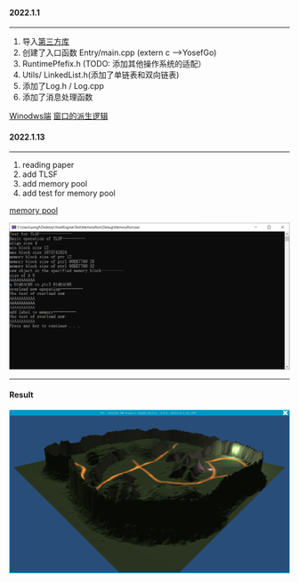 #### 2022.1.1

-----
1. 导入[第三方库](./NOTE/External.md)
2. 创建了入口函数 Entry/main.cpp (extern c -->YosefGo)
3. RuntimePfefix.h (TODO: 添加其他操作系统的适配）
4. Utils/ LinkedList.h(添加了单链表和双向链表)
5. 添加了Log.h / Log.cpp
6. 添加了消息处理函数

[Winodws端](./NOTE/Windows端.md) [窗口的派生逻辑](./NOTE/窗口的派生逻辑.md) 



#### 2022.1.13

---

1. reading paper
1. add TLSF
2. add memory pool
2. add test for memory pool

[memory pool](./NOTE/内存池管理.md) 

![img](./NOTE/testmemorypool.PNG)







----

#### Result

![img](./NOTE/scene1.PNG)
